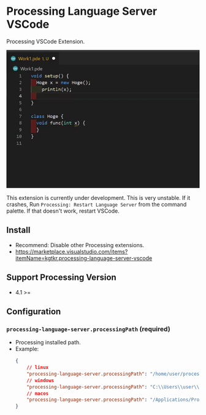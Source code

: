 # Processing Language Server VSCode
Processing VSCode Extension.

![screenshot](screenshot.gif)

This extension is currently under development. This is very unstable. If it crashes, Run `Processing: Restart Language Server` from the command palette. If that doesn't work, restart VSCode.

## Install
* Recommend: Disable other Processing extensions.
* https://marketplace.visualstudio.com/items?itemName=kgtkr.processing-language-server-vscode

## Support Processing Version
* 4.1 >=

## Configuration
### `processing-language-server.processingPath` (required)
* Processing installed path.
* Example:
    ```json
    {
        // linux
        "processing-language-server.processingPath": "/home/user/processing-4.1",
        // windows
        "processing-language-server.processingPath": "C:\\Users\\user\\processing-4.1",
        // macos
        "processing-language-server.processingPath": "/Applications/Processing.app"
    }
    ```

